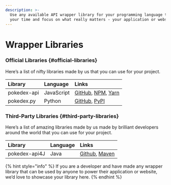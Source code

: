 ```yaml
---
description: >-
  Use any available API wrapper library for your programming language to save
  your time and focus on what really matters - your application or website.
---
```


# Wrapper Libraries

### Official Libraries {#official-libraries}

Here’s a list of nifty libraries made by us that you can use for your project.

| Library | Language | Links |
| :--- | :--- | :--- |
| pokedex-api | JavaScript | [GitHub](https://github.com/PokeDevs/node-pokedex-api), [NPM](https://www.npmjs.com/package/pokedex-api), [Yarn](https://yarnpkg.com/package/pokedex-api) |
| pokedex.py | Python | [GitHub](https://github.com/PokeDevs/pokedex.py), [PyPI](https://pypi.org/project/pokedex.py/) |

### Third-Party Libraries {#third-party-libraries}

Here’s a list of amazing libraries made by us made by brilliant developers around the world that you can use for your project.

| Library | Language | Links |
| :--- | :--- | :--- |
| pokedex-api4J | Java | [Github](https://github.com/Minemobs/pokedex-api4J), [Maven](https://jitpack.io/#Minemobs/pokedex-api4J)

{% hint style="info" %}
If you are a developer and have made any wrapper library that can be used by anyone to power their application or website, we’d love to showcase your library here.
{% endhint %}

